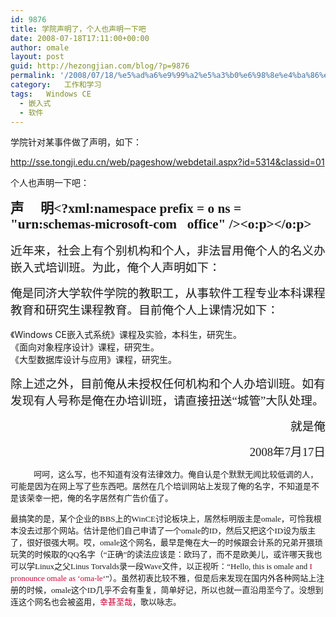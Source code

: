 ```yaml
---
id: 9876
title: 学院声明了，个人也声明一下吧
date: 2008-07-18T17:11:00+00:00
author: omale
layout: post
guid: http://hezongjian.com/blog/?p=9876
permalink: '/2008/07/18/%e5%ad%a6%e9%99%a2%e5%a3%b0%e6%98%8e%e4%ba%86%ef%bc%8c%e4%b8%aa%e4%ba%ba%e4%b9%9f%e5%a3%b0%e6%98%8e%e4%b8%80%e4%b8%8b%e5%90%a7/'
category:   工作和学习  
tags:   Windows CE
  - 嵌入式
  - 软件
---
```

学院针对某事件做了声明，如下：

<http://sse.tongji.edu.cn/web/pageshow/webdetail.aspx?id=5314&classid=01>

个人也声明一下吧：<p class=MsoNormal style="TEXT-INDENT: 32.15pt; TEXT-ALIGN: center; mso-char-indent-count: 2.0" align=center>

<b style="mso-bidi-font-weight: normal"><span style="FONT-SIZE: 16pt; FONT-FAMILY: 仿宋_GB2312; mso-hansi-font-family: 'Times New Roman'">声<span lang=EN-US><span style="mso-spacerun: yes">&nbsp;&nbsp;&nbsp;&nbsp; </span></span>明<span lang=EN-US><?xml:namespace prefix = o ns = "urn:schemas-microsoft-com:office:office"  /><o:p></o:p></span></span></b></p> <p class=MsoNormal style="TEXT-INDENT: 28pt; mso-char-indent-count: 2.0">

<span style="FONT-SIZE: 14pt; FONT-FAMILY: 仿宋_GB2312; mso-hansi-font-family: 'Times New Roman'">近年来，社会上有个别机构和个人，非法冒用俺个人的名义办嵌入式培训班。为此，俺个人声明如下：</p> 

<p>
  <span style="FONT-SIZE: 14pt; FONT-FAMILY: 仿宋_GB2312; mso-hansi-font-family: 'Times New Roman'">俺是同济大学软件学院的教职工，从事软件工程专业本科课程教育和研究生课程教育。目前俺个人上课情况如下：<br /></span><br />《Windows CE嵌入式系统》课程及实验，本科生，研究生。<br />《面向对象程序设计》课程，研究生。<br />《大型数据库设计与应用》课程，研究生。
</p>

<p>
  <span style="FONT-SIZE: 14pt; FONT-FAMILY: 仿宋_GB2312; mso-hansi-font-family: 'Times New Roman'">除上述之外，目前俺从未授权任何机构和个人办培训班。如有发现有人号称是俺在办培训班，请直接扭送“城管”大队处理。</p> <p class=MsoNormal style="TEXT-INDENT: 28pt; TEXT-ALIGN: right; mso-char-indent-count: 2.0" align=right><span style="FONT-SIZE: 14pt; FONT-FAMILY: 仿宋_GB2312; mso-hansi-font-family: 'Times New Roman'">就是俺</span></p> <p class=MsoNormal style="TEXT-INDENT: 28pt; TEXT-ALIGN: right; mso-char-indent-count: 2.0" align=right><span lang=EN-US style="FONT-SIZE: 14pt; FONT-FAMILY: 仿宋_GB2312; mso-hansi-font-family: 'Times New Roman'">2008</span><span style="FONT-SIZE: 14pt; FONT-FAMILY: 仿宋_GB2312; mso-hansi-font-family: 'Times New Roman'">年7月<span lang=EN-US>17</span>日<br /><span lang=EN-US><o:p></o:p></span></span>
</p><p class=MsoNormal style="TEXT-INDENT: 28pt; mso-char-indent-count: 2.0"><font face=宋体 size=2>呵呵，这么写，也不知道有没有法律效力。俺自认是个默默无闻比较低调的人，可能是因为在网上写了些东西吧。居然在几个培训网站上发现了俺的名字，不知道是不是该荣幸一把，俺的名字居然有广告价值了。</p> 

<p>
  最搞笑的是，某个企业的BBS上的WinCE讨论板块上，居然标明版主是omale，可怜我根本没去过那个网站。估计是他们自己申请了一个omale的ID，然后又把这个ID设为版主了，很好很强大啊。哎，omale这个网名，最早是俺在大一的时候跟会计系的兄弟开猥琐玩笑的时候取的QQ名字（“正确”的读法应该是：欧玛了，而不是欧美儿，或许哪天我也可以学Linux之父Linus Torvalds录一段Wave文件，以正视听：“Hello, this is&nbsp;omale and <font color=#cc0033>I pronounce&nbsp;omale as &#8216;oma-le</font>&#8216;”）。虽然初衷比较不雅，但是后来发现在国内外各种网站上注册的时候，omale这个ID几乎不会有重复，简单好记，所以也就一直沿用至今了。没想到连这个网名也会被盗用，<font color=#cc0033>幸甚至哉</font>，歌以咏志。</font>
</p>

<p>
  <span lang=EN-US><o:p></o:p></span></span><br /><span lang=EN-US><o:p></o:p></span></span>
</p>
